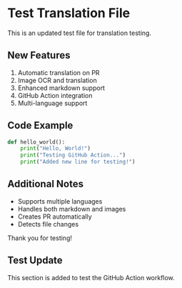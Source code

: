 # Test Translation File

This is an updated test file for translation testing.

## New Features
1. Automatic translation on PR
2. Image OCR and translation
3. Enhanced markdown support
4. GitHub Action integration
5. Multi-language support

## Code Example
```python
def hello_world():
    print("Hello, World!")
    print("Testing GitHub Action...")
    print("Added new line for testing!")
```

## Additional Notes
- Supports multiple languages
- Handles both markdown and images
- Creates PR automatically
- Detects file changes

Thank you for testing!

## Test Update
This section is added to test the GitHub Action workflow.
